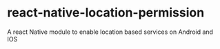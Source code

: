 # react-native-location-permission
A react Native module to enable location based services on Android and IOS
